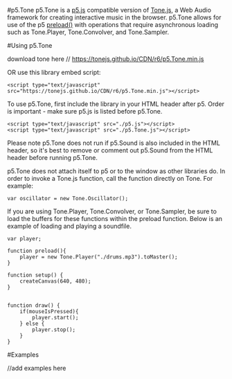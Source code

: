 #p5.Tone
p5.Tone is a [p5.js](p5js.org) compatible version of [Tone.js](tonejs.org/), a Web Audio framework for creating interactive music in the browser. p5.Tone allows for use of the p5 [preload()](http://p5js.org/reference/#/p5/preload) with operations that require asynchronous loading such as Tone.Player, Tone.Convolver, and Tone.Sampler.

#Using p5.Tone

download tone here // https://tonejs.github.io/CDN/r6/p5.Tone.min.js

OR use this library embed script:  

```
<script type="text/javascript" src="https://tonejs.github.io/CDN/r6/p5.Tone.min.js"></script>
```

To use p5.Tone, first include the library in your HTML header after p5. Order is important - make sure p5.js is listed before p5.Tone.

```
<script type="text/javascript" src="./p5.js"></script>
<script type="text/javascript" src="./p5.Tone.js"></script>
```

Please note p5.Tone does not run if p5.Sound is also included in the HTML header, so it's best to remove or comment out p5.Sound from the HTML header before running p5.Tone.  

p5.Tone does not attach itself to p5 or to the window as other libraries do. In order to invoke a Tone.js function, call the function directly on Tone. For example:

```
var oscillator = new Tone.Oscillator();
```

If you are using Tone.Player, Tone.Convolver, or Tone.Sampler, be sure to load the buffers for these functions within the preload function. Below is an example of loading and playing a soundfile.

```
var player;

function preload(){
	player = new Tone.Player("./drums.mp3").toMaster();
}

function setup() {
	createCanvas(640, 480);
}


function draw() {
	if(mouseIsPressed){
		player.start();
	} else {
		player.stop();
	}
}
```

#Examples

//add examples here